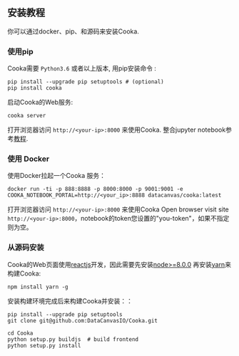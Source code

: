 ## 安装教程

你可以通过docker、pip、和源码来安装Cooka.

### 使用pip

Cooka需要 `Python3.6` 或者以上版本, 用pip安装命令 :

```shell
pip install --upgrade pip setuptools # (optional)
pip install cooka
```

启动Cooka的Web服务:

```shell
cooka server
```

打开浏览器访问 `http://<your-ip>:8000` 来使用Cooka. 整合jupyter notebook参考[教程](configuration/integrate_with_jupyter.md). 


### 使用 Docker

使用Docker拉起一个Cooka 服务：
```shell
docker run -ti -p 888:8888 -p 8000:8000 -p 9001:9001 -e COOKA_NOTEBOOK_PORTAL=http://<your_ip>:8888 datacanvas/cooka:latest
```

打开浏览器访问 `http://<your-ip>:8000` 来使用Cooka
Open browser visit site `http://<your-ip>:8000`，notebook的token您设置的"you-token"，如果不指定则为空。

### 从源码安装

Cooka的Web页面使用[reactjs](https://reactjs.org)开发，因此需要先安装[node>=8.0.0](https://nodejs.org/en/) 再安装[yarn](https://yarnpkg.com)来构建Cooka:

```shell
npm install yarn -g
```

安装构建环境完成后来构建Cooka并安装：：
```shell
pip install --upgrade pip setuptools
git clone git@github.com:DataCanvasIO/Cooka.git

cd Cooka
python setup.py buildjs  # build frontend
python setup.py install
```
